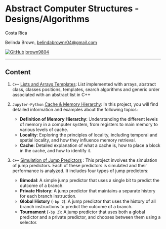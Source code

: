 # Abstract Computer Structures - Designs/Algorithms 

Costa Rica

Belinda Brown, belindabrownr04@gmail.com

[![GitHub](https://img.shields.io/badge/--181717?logo=github&logoColor=ffffff)](https://github.com/)
[brown9804](https://github.com/brown9804)

----------

## Content 

1. `C++` [Lists and Arrays Templates](./1_AbstractListArraysTemplate/): List implemented with arrays, abstract class, classes positions, templates, search algorithms and generic order associated with an abstract list in C++

2. `Jupyter-Python` [Cache & Memory Hierarchy](./2_CacheMemoryHierarchy/): In this project, you will find detailed information and examples about the following topics:
    - **Definition of Memory Hierarchy**: Understanding the different levels of memory in a computer system, from registers to main memory to various levels of cache.
    - **Locality**: Exploring the principles of locality, including temporal and spatial locality, and how they influence memory retrieval.
    - **Cache**: Detailed explanation of what a cache is, how to place a block in the cache, and how to identify it.

3. `C++` [Simulation of Jump Predictors](./3_JumpPredictorsSimulation/) : This project involves the simulation of jump predictors. Each of these predictors is simulated and their performance is analyzed. It includes four types of jump predictors:
    - **Bimodal**: A simple jump predictor that uses a single bit to predict the outcome of a branch.
    - **Private History**: A jump predictor that maintains a separate history for each branch instruction.
    - **Global History** (`-bp 2`): A jump predictor that uses the history of all branch instructions to predict the outcome of a branch.
    - **Tournament** (`-bp 3`): A jump predictor that uses both a global predictor and a private predictor, and chooses between them using a selector.
